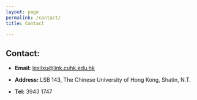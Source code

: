 ```yaml
---
layout: page
permalink: /contact/
title: Contact

---
```


## Contact:

- **Email:** [lexilxu@link.cuhk.edu.hk](mailto:lexilxu@link.cuhk.edu.hk)

- **Address:** LSB 143, The Chinese University of Hong Kong, Shatin, N.T.

- **Tel:** 3943 1747

